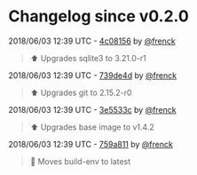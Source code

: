 # Changelog since v0.2.0

2018/06/03 12:39 UTC - [4c08156](https://github.com/hassio-addons/addon-shinobi/commit/4c08156a5398014a9315636405ee116f40e5ab93) by [@frenck](https://github.com/frenck)
> :arrow_up: Upgrades sqlite3 to 3.21.0-r1 

2018/06/03 12:39 UTC - [739de4d](https://github.com/hassio-addons/addon-shinobi/commit/739de4dd8d7bef104123bc8048e6a0d23103319a) by [@frenck](https://github.com/frenck)
> :arrow_up: Upgrades git to 2.15.2-r0 

2018/06/03 12:39 UTC - [3e5533c](https://github.com/hassio-addons/addon-shinobi/commit/3e5533c9bfbd77997460440cdfc99e16e3b983d2) by [@frenck](https://github.com/frenck)
> :arrow_up: Upgrades base image to v1.4.2 

2018/06/03 12:39 UTC - [759a811](https://github.com/hassio-addons/addon-shinobi/commit/759a811762d82708bfa56beecc4fa1d36f0bead9) by [@frenck](https://github.com/frenck)
> :rocket: Moves build-env to latest 

